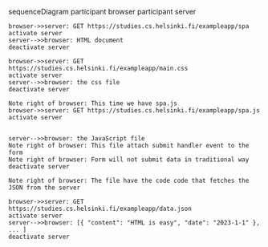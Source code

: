 sequenceDiagram
    participant browser
    participant server


    browser->>server: GET https://studies.cs.helsinki.fi/exampleapp/spa
    activate server
    server-->>browser: HTML document
    deactivate server

    browser->>server: GET https://studies.cs.helsinki.fi/exampleapp/main.css
    activate server
    server-->>browser: the css file
    deactivate server

    Note right of browser: This time we have spa.js
    browser->>server: GET https://studies.cs.helsinki.fi/exampleapp/spa.js
    activate server

    
    server-->>browser: the JavaScript file
    Note right of browser: This file attach submit handler event to the form
    Note right of browser: Form will not submit data in traditional way
    deactivate server

    Note right of browser: The file have the code code that fetches the JSON from the server

    browser->>server: GET https://studies.cs.helsinki.fi/exampleapp/data.json
    activate server
    server-->>browser: [{ "content": "HTML is easy", "date": "2023-1-1" }, ... ]
    deactivate server
